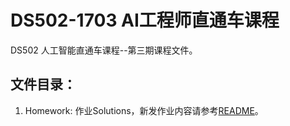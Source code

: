 # DS502-1703 AI工程师直通车课程
DS502 人工智能直通车课程--第三期课程文件。

## 文件目录：

1. Homework: 作业Solutions，新发作业内容请参考[README](homework/README.md)。
